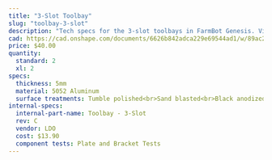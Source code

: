 ```yaml
---
title: "3-Slot Toolbay"
slug: "toolbay-3-slot"
description: "Tech specs for the 3-slot toolbays in FarmBot Genesis. Visit [our shop](http://shop.farm.bot) to purchase parts."
cad: https://cad.onshape.com/documents/6626b842adca229e69544ad1/w/89ac2637f82d915f22c2bcd0/e/0113b7ea4c453bd1666c667a?configuration=List_hn5dMRFLBHqo9V%3DDefault&renderMode=0&uiState=6254fb401ad350015b485e25
price: $40.00
quantity:
  standard: 2
  xl: 2
specs:
  thickness: 5mm
  material: 5052 Aluminum
  surface treatments: Tumble polished<br>Sand blasted<br>Black anodized<br>Laser engraved logo
internal-specs:
  internal-part-name: Toolbay - 3-Slot
  rev: C
  vendor: LDO
  cost: $13.90
  component tests: Plate and Bracket Tests
---
```

